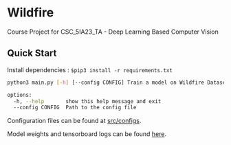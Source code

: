 # Wildfire
Course Project for CSC_5IA23_TA - Deep Learning Based Computer Vision

## Quick Start

Install dependencies : `$pip3 install -r requirements.txt`

```bash
python3 main.py [-h] [--config CONFIG] Train a model on Wildfire Dataset

options:
  -h, --help       show this help message and exit
  --config CONFIG  Path to the config file
```

Configuration files can be found at [src/configs](src/configs).

Model weights and tensorboard logs can be found [here](https://drive.google.com/drive/folders/1pZr5ChXcgaOhYap-ZndseG_2MMviHvzp?usp=sharing). 
